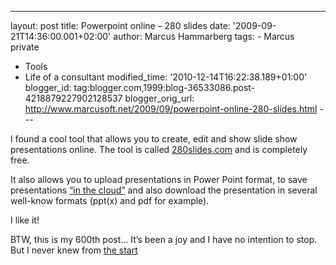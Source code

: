 ---
layout: post
title: Powerpoint online – 280 slides date: '2009-09-21T14:36:00.001+02:00'
author: Marcus Hammarberg
tags: - Marcus
private
   - Tools
  - Life of a consultant
modified_time: '2010-12-14T16:22:38.189+01:00'
blogger_id: tag:blogger.com,1999:blog-36533086.post-4218879227902128537
blogger_orig_url: http://www.marcusoft.net/2009/09/powerpoint-online-280-slides.html ---

I found a cool tool that allows you to create, edit and show slide show
presentations online. The tool is called
<a href="http://280slides.com" target="_blank">280slides.com</a> and is
completely free.

It also allows you to upload presentations in Power Point format, to
save presentations
<a href="http://en.wikipedia.org/wiki/Cloud_computing"
target="_blank">“in the cloud”</a> and also download the presentation in
several well-know formats (ppt(x) and pdf for example).

I like it!

BTW, this is my 600th post… It’s been a joy and I have no intention to
stop. But I never knew from
<a href="http://www.marcusoft.net/2006/10/marcus-on-net.html"
target="_blank">the start</a>
